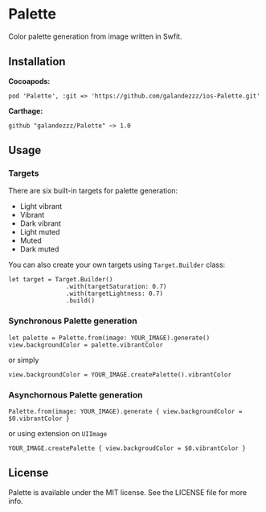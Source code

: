 # Palette

Color palette generation from image written in Swfit.

## Installation

**Cocoapods:**

`pod 'Palette', :git => 'https://github.com/galandezzz/ios-Palette.git'`

**Carthage:**

`github "galandezzz/Palette" ~> 1.0`

## Usage

### Targets

There are six built-in targets for palette generation:

- Light vibrant
- Vibrant
- Dark vibrant
- Light muted
- Muted
- Dark muted


You can also create your own targets using `Target.Builder` class:
```
let target = Target.Builder()
                .with(targetSaturation: 0.7)
                .with(targetLightness: 0.7)
                .build()
```

### Synchronous Palette generation

```
let palette = Palette.from(image: YOUR_IMAGE).generate()
view.backgroundColor = palette.vibrantColor
```

or simply

```
view.backgroundColor = YOUR_IMAGE.createPalette().vibrantColor
```

### Asynchornous Palette generation

```
Palette.from(image: YOUR_IMAGE).generate { view.backgroundColor = $0.vibrantColor }
```

or using extension on `UIImage`

```
YOUR_IMAGE.createPalette { view.backgroudColor = $0.vibrantColor }
```

## License

Palette is available under the MIT license. See the LICENSE file for more info.

